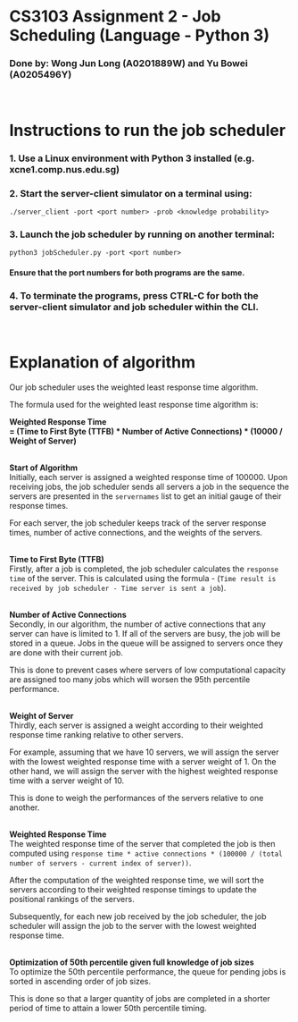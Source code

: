 # CS3103 Assignment 2 - Job Scheduling (Language - Python 3)
### Done by: Wong Jun Long (A0201889W) and Yu Bowei (A0205496Y)

</br>

# Instructions to run the job scheduler
### 1. Use a Linux environment with Python 3 installed (e.g. xcne1.comp.nus.edu.sg)
### 2. Start the server-client simulator on a terminal using:
`./server_client -port <port number> -prob <knowledge probability>`
### 3. Launch the job scheduler by running on another terminal:
`python3 jobScheduler.py -port <port number>`
#### Ensure that the port numbers for both programs are the same.
### 4. To terminate the programs, press CTRL-C for both the server-client simulator and job scheduler within the CLI.

</br>

# Explanation of algorithm
Our job scheduler uses the weighted least response time algorithm.

The formula used for the weighted least response time algorithm is:

<b>Weighted Response Time </br> = (Time to First Byte (TTFB) * Number of Active Connections) * (10000 / Weight of Server)</b>

</br><b>Start of Algorithm</b></br>
Initially, each server is assigned a weighted response time of 100000. Upon receiving jobs, the job scheduler sends all servers a job in the sequence the servers are presented in the `servernames` list to get an initial gauge of their response times.

For each server, the job scheduler keeps track of the server response times, number of active connections, and the weights of the servers.

</br><b>Time to First Byte (TTFB)</b></br>
Firstly, after a job is completed, the job scheduler calculates the `response time` of the server. This is calculated using the formula - (`Time result is received by job scheduler - Time server is sent a job`).

</br><b>Number of Active Connections</b></br>
Secondly, in our algorithm, the number of active connections that any server can have is limited to 1. If all of the servers are busy, the job will be stored in a queue. Jobs in the queue will be assigned to servers once they are done with their current job.

This is done to prevent cases where servers of low computational capacity are assigned too many jobs which will worsen the 95th percentile performance.

</br><b>Weight of Server</b></br>
Thirdly, each server is assigned a weight according to their weighted response time ranking relative to other servers.

For example, assuming that we have 10 servers, we will assign the server with the lowest weighted response time with a server weight of 1. On the other hand, we will assign the server with the highest weighted response time with a server weight of 10.

This is done to weigh the performances of the servers relative to one another.

</br><b>Weighted Response Time</b></br>
The weighted response time of the server that completed the job is then computed using `response time * active connections * (100000 / (total number of servers - current index of server))`.

After the computation of the weighted response time, we will sort the servers according to their weighted response timings to update the positional rankings of the servers.

Subsequently, for each new job received by the job scheduler, the job scheduler will assign the job to the server with the lowest weighted response time.

</br><b>Optimization of 50th percentile given full knowledge of job sizes</b></br>
To optimize the 50th percentile performance, the queue for pending jobs is sorted in ascending order of job sizes.

This is done so that a larger quantity of jobs are completed in a shorter period of time to attain a lower 50th percentile timing.